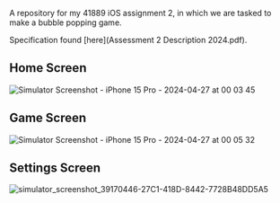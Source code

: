 A repository for my 41889 iOS assignment 2, in which we are tasked to make a bubble popping game. 

Specification found [here](Assessment 2 Description 2024.pdf). 

## Home Screen
![Simulator Screenshot - iPhone 15 Pro - 2024-04-27 at 00 03 45](https://github.com/CharlieH7/BubblePop41889IOS-DEV/assets/48937488/87652d41-5f98-42df-b45a-76f95e811838)

## Game Screen

![Simulator Screenshot - iPhone 15 Pro - 2024-04-27 at 00 05 32](https://github.com/CharlieH7/BubblePop41889IOS-DEV/assets/48937488/2d33ce97-c57f-464e-8abc-12f60c4bb179)

## Settings Screen
![simulator_screenshot_39170446-27C1-418D-8442-7728B48DD5A5](https://github.com/CharlieH7/BubblePop41889IOS-DEV/assets/48937488/66f771de-b1e0-4eff-957a-aaaa485a930c)
